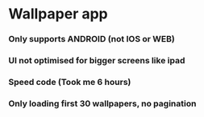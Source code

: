 # Wallpaper app


### Only supports ANDROID (not IOS or WEB)
### UI not optimised for bigger screens like ipad
### Speed code (Took me 6 hours)
### Only loading first 30 wallpapers, no pagination